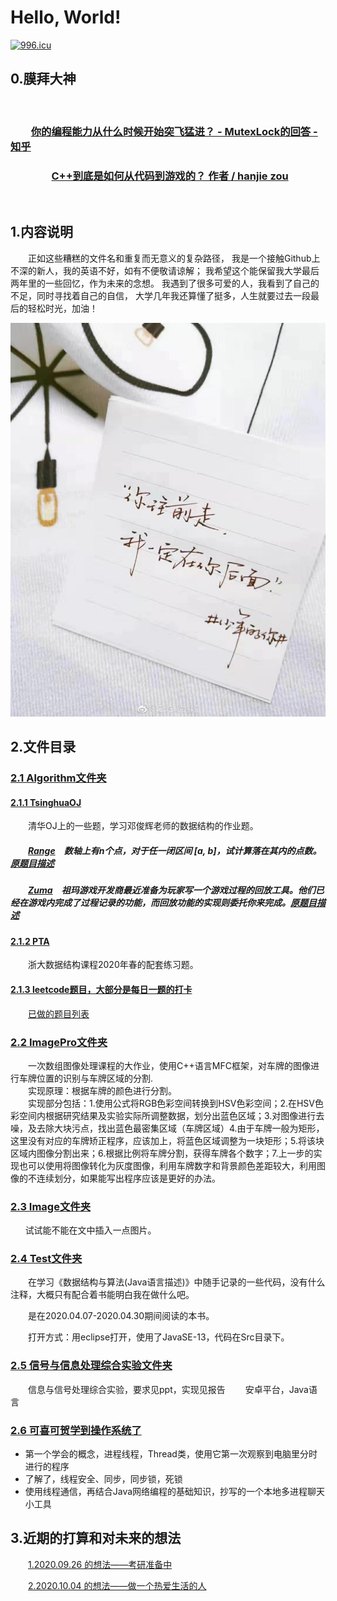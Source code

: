 # Hello, World!

[![996.icu](https://img.shields.io/badge/link-996.icu-red.svg)](https://996.icu)

## 0.膜拜大神

&emsp;&emsp;

### &emsp;&emsp;[你的编程能力从什么时候开始突飞猛进？ - MutexLock的回答 - 知乎](https://www.zhihu.com/question/356351510/answer/1148885728)

### &emsp;&emsp;&emsp;&emsp;[C++到底是如何从代码到游戏的？ 作者 / hanjie zou](https://daily.zhihu.com/story/9728564?utm_campaign=in_app_share&utm_medium=Android&utm_source=wechat_session)

&emsp;&emsp;

## 1.内容说明

<p style="text-indent:2em">正如这些糟糕的文件名和重复而无意义的复杂路径，
我是一个接触Github上不深的新人，我的英语不好，如有不便敬请谅解；
我希望这个能保留我大学最后两年里的一些回忆，作为未来的念想。
我遇到了很多可爱的人，我看到了自己的不足，同时寻找着自己的自信，
大学几年我还算懂了挺多，人生就要过去一段最后的轻松时光，加油！</p>

![I love Qiu](Image/mmexport1572185887250.jpg)

## 2.文件目录

### [2.1 Algorithm文件夹](https://github.com/gcx-17211270/helloworld/tree/master/Algorithm)

#### [2.1.1 TsinghuaOJ](https://github.com/gcx-17211270/helloworld/tree/master/Algorithm/Tsinghua%20OJ)

&emsp;&emsp;清华OJ上的一些题，学习邓俊辉老师的数据结构的作业题。

##### &emsp;&emsp;[Range](https://github.com/gcx-17211270/helloworld/tree/master/Algorithm/Tsinghua%20OJ/Range)&emsp;数轴上有n个点，对于任一闭区间 [a, b]，试计算落在其内的点数。[原题目描述](https://dsa.cs.tsinghua.edu.cn/oj/problem.shtml?id=1142)

##### &emsp;&emsp;[Zuma](https://github.com/gcx-17211270/helloworld/tree/master/Algorithm/Tsinghua%20OJ/Zuma)&emsp;祖玛游戏开发商最近准备为玩家写一个游戏过程的回放工具。他们已经在游戏内完成了过程记录的功能，而回放功能的实现则委托你来完成。[原题目描述](https://dsa.cs.tsinghua.edu.cn/oj/problem.shtml?id=1143)

#### [2.1.2 PTA](https://github.com/gcx-17211270/helloworld/tree/master/Algorithm/PTA)

&emsp;&emsp;浙大数据结构课程2020年春的配套练习题。

#### [2.1.3 leetcode题目，大部分是每日一题的打卡](https://github.com/gcx-17211270/helloworld/tree/master/Algorithm/leetcode)

&#8195;&#8195;[已做的题目列表](https://github.com/gcx-17211270/helloworld/blob/master/%E5%B7%B2%E5%81%9A%E7%9A%84%E9%A2%98%E7%9B%AE.md)

### [2.2 ImagePro文件夹](https://github.com/gcx-17211270/helloworld/tree/master/ImgPro)

&#8194;&#8194;&#8194;&#8194;一次数组图像处理课程的大作业，使用C++语言MFC框架，对车牌的图像进行车牌位置的识别与车牌区域的分割.<br/>
&#8195;&#8195;实现原理：根据车牌的颜色进行分割。  
&#8194;&#8194;&#8194;&#8194;实现部分包括：1.使用公式将RGB色彩空间转换到HSV色彩空间；2.在HSV色彩空间内根据研究结果及实验实际所调整数据，划分出蓝色区域；3.对图像进行去噪，及去除大块污点，找出蓝色最密集区域（车牌区域）4.由于车牌一般为矩形，这里没有对应的车牌矫正程序，应该加上，将蓝色区域调整为一块矩形；5.将该块区域内图像分割出来；6.根据比例将车牌分割，获得车牌各个数字；7.上一步的实现也可以使用将图像转化为灰度图像，利用车牌数字和背景颜色差距较大，利用图像的不连续划分，如果能写出程序应该是更好的办法。

### [2.3 Image文件夹](https://github.com/gcx-17211270/helloworld/tree/master/Image)

&nbsp;&nbsp;&nbsp;&nbsp;&nbsp;&nbsp;试试能不能在文中插入一点图片。

### [2.4 Test文件夹](https://github.com/gcx-17211270/helloworld/tree/master/test)

&#8194;&#8194;&#8194;&#8194;在学习《数据结构与算法(Java语言描述)》中随手记录的一些代码，没有什么注释，大概只有配合着书能明白我在做什么吧。

&#8194;&#8194;&#8194;&#8194;是在2020.04.07-2020.04.30期间阅读的本书。

&#8195;&#8195;打开方式：用eclipse打开，使用了JavaSE-13，代码在Src目录下。

### [2.5 信号与信息处理综合实验文件夹](https://github.com/gcx-17211270/helloworld/tree/master/%E4%BF%A1%E5%8F%B7%E4%B8%8E%E4%BF%A1%E6%81%AF%E5%A4%84%E7%90%86%E7%BB%BC%E5%90%88%E5%AE%9E%E9%AA%8C)

&#8195;&#8195;信息与信号处理综合实验，要求见ppt，实现见报告
&#8195;&#8195;安卓平台，Java语言

### [2.6 可喜可贺学到操作系统了](https://github.com/gcx-17211270/helloworld/tree/master/OS)

- 第一个学会的概念，进程线程，Thread类，使用它第一次观察到电脑里分时进行的程序
- 了解了，线程安全、同步，同步锁，死锁
- 使用线程通信，再结合Java网络编程的基础知识，抄写的一个本地多进程聊天小工具

## 3.近期的打算和对未来的想法

&#8195;&#8195;[1.2020.09.26 的想法——考研准备中](https://github.com/gcx-17211270/helloworld/blob/master/OurPlan/20200926.md)

&#8194;&#8194;&#8194;&#8194;[2.2020.10.04 的想法——做一个热爱生活的人](https://github.com/gcx-17211270/helloworld/blob/master/OurPlan/20201004.md)
